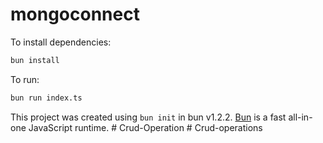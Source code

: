 # mongoconnect

To install dependencies:

```bash
bun install
```

To run:

```bash
bun run index.ts
```

This project was created using `bun init` in bun v1.2.2. [Bun](https://bun.sh) is a fast all-in-one JavaScript runtime.
#   C r u d - O p e r a t i o n  
 #   C r u d - o p e r a t i o n s  
 